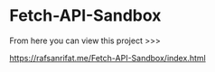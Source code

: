 # Fetch-API-Sandbox

From here you can view this project >>>

https://rafsanrifat.me/Fetch-API-Sandbox/index.html
